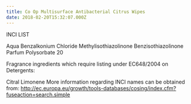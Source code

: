 ```yaml
---
title: Co Op Multisurface Antibacterial Citrus Wipes
date: 2018-02-20T15:32:07.000Z
---
```

INCI LIST

Aqua
Benzalkonium Chloride
Methylisothiazolinone
Benzisothiazolinone
Parfum
Polysorbate 20

Fragrance ingredients which require listing under EC648/2004 on Detergents:

Citral
Limonene
More information regarding INCI names can be obtained from: http://ec.europa.eu/growth/tools-databases/cosing/index.cfm?fuseaction=search.simple

